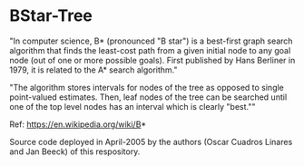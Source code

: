 # BStar-Tree
"In computer science, B* (pronounced "B star") is a best-first graph search algorithm that finds the least-cost path from a given initial node to any goal node (out of one or more possible goals). First published by Hans Berliner in 1979, it is related to the A* search algorithm." 

"The algorithm stores intervals for nodes of the tree as opposed to single point-valued estimates. Then, leaf nodes of the tree can be searched until one of the top level nodes has an interval which is clearly "best.""

Ref: https://en.wikipedia.org/wiki/B*

Source code deployed in April-2005 by the authors (Oscar Cuadros Linares and Jan Beeck) of this respository.
